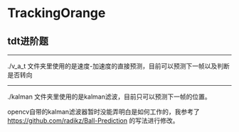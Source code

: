 # TrackingOrange
## tdt进阶题

***

./v_a_t 文件夹里使用的是速度-加速度的直接预测，目前可以预测下一帧以及判断是否转向

***

./kalman 文件夹里使用的是kalman滤波，目前只可以预测下一帧的位置。

opencv自带的kalman滤波器暂时没能弄明白是如何工作的，我参考了 https://github.com/radikz/Ball-Prediction 
的写法进行修改。